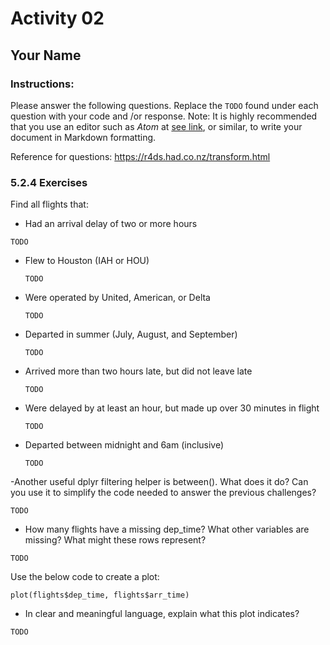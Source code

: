 # Activity 02

## Your Name


### Instructions:
Please answer the following questions. Replace the ``TODO`` found under each question with your code and /or response. Note: It is highly recommended that you use an editor such as *Atom* at [see link](https://atom.io/), or similar, to write your document in Markdown formatting.


Reference for questions: https://r4ds.had.co.nz/transform.html

### 5.2.4 Exercises

Find all flights that:

 - Had an arrival delay of two or more hours

 `TODO`

- Flew to Houston (IAH or HOU)

	`TODO`

- Were operated by United, American, or Delta

	`TODO`

- Departed in summer (July, August, and September)

	`TODO`


- Arrived more than two hours late, but did not leave late

	`TODO`

- Were delayed by at least an hour, but made up over 30 minutes in flight

	`TODO`

- Departed between midnight and 6am (inclusive)

	`TODO`

 -Another useful dplyr filtering helper is between(). What does it do? Can you use it to simplify the code needed to answer the previous challenges?

 `TODO`

 - How many flights have a missing dep_time? What other variables are missing? What might these rows represent?

 `TODO`



Use the below code to create a plot:

`plot(flights$dep_time, flights$arr_time)`

 - In clear and meaningful language, explain what this plot indicates?

 `TODO`
